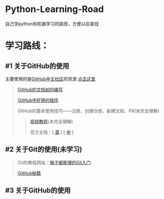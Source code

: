 # Python-Learning-Road
自己学python和机器学习的路径，方便以后查找

# 学习路线：
## #1 关于GitHub的使用

   主要使用的是[GitHub中文社区](https://www.githubs.cn/)的资源 [点击这里](https://www.githubs.cn/post/git-tutorial)
   
   >[GitHub的文档如何编写](https://feeman.blog.csdn.net/article/details/77199324?spm=1001.2101.3001.6650.1&utm_medium=distribute.pc_relevant.none-task-blog-2%7Edefault%7ECTRLIST%7Edefault-1.pc_relevant_default&depth_1-utm_source=distribute.pc_relevant.none-task-blog-2%7Edefault%7ECTRLIST%7Edefault-1.pc_relevant_default&utm_relevant_index=2)
   >
   >[GitHub中好用的插件](https://github.com/l399989567/Python-Learning-Road/blob/resources/%E5%A5%BD%E7%94%A8%E7%9A%84GitHub%E6%8F%92%E4%BB%B6%E4%BB%8B%E7%BB%8D.md)
   >
   >GitHub的基本使用技巧——注册、创建仓库、新建文档、PR(未完全理解)
   >>
   >>[视频教程](https://www.bilibili.com/video/BV1yo4y1d7UK)(未完全理解)
   >>
   >>官方文档：[ [英](https://docs.github.com/en/get-started/quickstart/hello-world) ] [ [中](https://www.jianshu.com/p/3a81cab0cae7) ]

## #2 关于Git的使用(未学习)

   >Git的教程网站：[猴子都能懂的Git入门](https://backlog.com/git-tutorial/cn/)
   
   >[GitHub秘籍](https://github.com/tiimgreen/github-cheat-sheet/blob/master/README.zh-cn.md)
  
## #3 关于GitHub的使用
